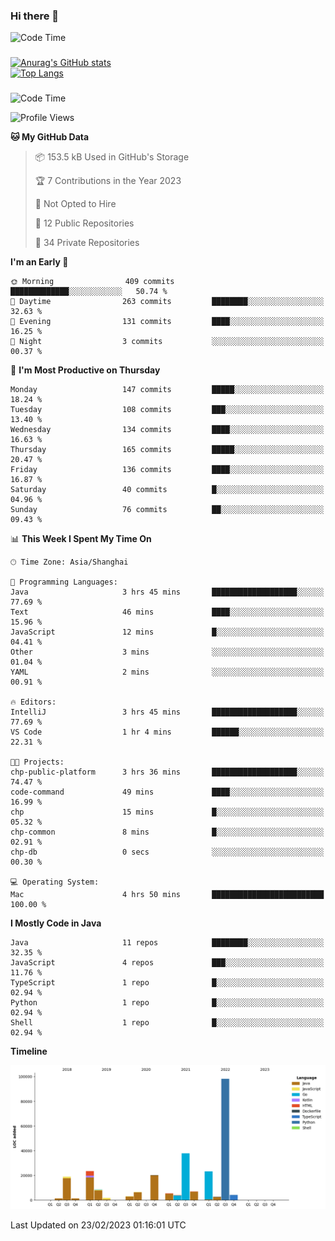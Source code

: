 ### Hi there 👋 

![Code Time](https://img.shields.io/endpoint?style=flat&url=https://codetime-api.datreks.com/badge/1061?logoColor=white%26project=%26recentMS=0%26showProject=false)

<!--
**Muyiafan/Muyiafan** is a ✨ _special_ ✨ repository because its `README.md` (this file) appears on your GitHub profile.

Here are some ideas to get you started:

- 🔭 I’m currently working on ...
- 🌱 I’m currently learning ...
- 👯 I’m looking to collaborate on ...
- 🤔 I’m looking for help with ...
- 💬 Ask me about ...
- 📫 How to reach me: ...
- 😄 Pronouns: ...
- ⚡ Fun fact: ...
-->

### 

[![Anurag's GitHub stats](https://github-readme-stats.vercel.app/api?username=Muyiafan)](https://github.com/anuraghazra/github-readme-stats)
<br>
[![Top Langs](https://github-readme-stats.vercel.app/api/top-langs/?username=Muyiafan)](https://github.com/anuraghazra/github-readme-stats)

### 

<!--START_SECTION:waka-->
![Code Time](http://img.shields.io/badge/Code%20Time-5%2C630%20hrs%2040%20mins-blue)

![Profile Views](http://img.shields.io/badge/Profile%20Views-0-blue)

**🐱 My GitHub Data** 

> 📦 153.5 kB Used in GitHub's Storage 
 > 
> 🏆 7 Contributions in the Year 2023
 > 
> 🚫 Not Opted to Hire
 > 
> 📜 12 Public Repositories 
 > 
> 🔑 34 Private Repositories 
 > 
**I'm an Early 🐤** 

```text
🌞 Morning                409 commits         █████████████░░░░░░░░░░░░   50.74 % 
🌆 Daytime                263 commits         ████████░░░░░░░░░░░░░░░░░   32.63 % 
🌃 Evening                131 commits         ████░░░░░░░░░░░░░░░░░░░░░   16.25 % 
🌙 Night                  3 commits           ░░░░░░░░░░░░░░░░░░░░░░░░░   00.37 % 
```
📅 **I'm Most Productive on Thursday** 

```text
Monday                   147 commits         █████░░░░░░░░░░░░░░░░░░░░   18.24 % 
Tuesday                  108 commits         ███░░░░░░░░░░░░░░░░░░░░░░   13.40 % 
Wednesday                134 commits         ████░░░░░░░░░░░░░░░░░░░░░   16.63 % 
Thursday                 165 commits         █████░░░░░░░░░░░░░░░░░░░░   20.47 % 
Friday                   136 commits         ████░░░░░░░░░░░░░░░░░░░░░   16.87 % 
Saturday                 40 commits          █░░░░░░░░░░░░░░░░░░░░░░░░   04.96 % 
Sunday                   76 commits          ██░░░░░░░░░░░░░░░░░░░░░░░   09.43 % 
```


📊 **This Week I Spent My Time On** 

```text
🕑︎ Time Zone: Asia/Shanghai

💬 Programming Languages: 
Java                     3 hrs 45 mins       ███████████████████░░░░░░   77.69 % 
Text                     46 mins             ████░░░░░░░░░░░░░░░░░░░░░   15.96 % 
JavaScript               12 mins             █░░░░░░░░░░░░░░░░░░░░░░░░   04.41 % 
Other                    3 mins              ░░░░░░░░░░░░░░░░░░░░░░░░░   01.04 % 
YAML                     2 mins              ░░░░░░░░░░░░░░░░░░░░░░░░░   00.91 % 

🔥 Editors: 
IntelliJ                 3 hrs 45 mins       ███████████████████░░░░░░   77.69 % 
VS Code                  1 hr 4 mins         ██████░░░░░░░░░░░░░░░░░░░   22.31 % 

🐱‍💻 Projects: 
chp-public-platform      3 hrs 36 mins       ███████████████████░░░░░░   74.47 % 
code-command             49 mins             ████░░░░░░░░░░░░░░░░░░░░░   16.99 % 
chp                      15 mins             █░░░░░░░░░░░░░░░░░░░░░░░░   05.32 % 
chp-common               8 mins              █░░░░░░░░░░░░░░░░░░░░░░░░   02.91 % 
chp-db                   0 secs              ░░░░░░░░░░░░░░░░░░░░░░░░░   00.30 % 

💻 Operating System: 
Mac                      4 hrs 50 mins       █████████████████████████   100.00 % 
```

**I Mostly Code in Java** 

```text
Java                     11 repos            ████████░░░░░░░░░░░░░░░░░   32.35 % 
JavaScript               4 repos             ███░░░░░░░░░░░░░░░░░░░░░░   11.76 % 
TypeScript               1 repo              █░░░░░░░░░░░░░░░░░░░░░░░░   02.94 % 
Python                   1 repo              █░░░░░░░░░░░░░░░░░░░░░░░░   02.94 % 
Shell                    1 repo              █░░░░░░░░░░░░░░░░░░░░░░░░   02.94 % 
```



**Timeline**

![Lines of Code chart](https://raw.githubusercontent.com/Muyiafan/Muyiafan/main/assets/bar_graph.png)


 Last Updated on 23/02/2023 01:16:01 UTC
<!--END_SECTION:waka-->
